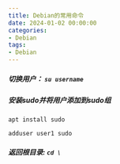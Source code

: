 ```yaml
---
title: Debian的常用命令
date: 2024-01-02 00:00:00
categories: 
- Debian
tags: 
- Debian
---
```


##### 切换用户： `su username`

##### 安装sudo并将用户添加到sudo组

`apt install sudo`

`adduser user1 sudo`

##### 返回根目录: `cd \`
